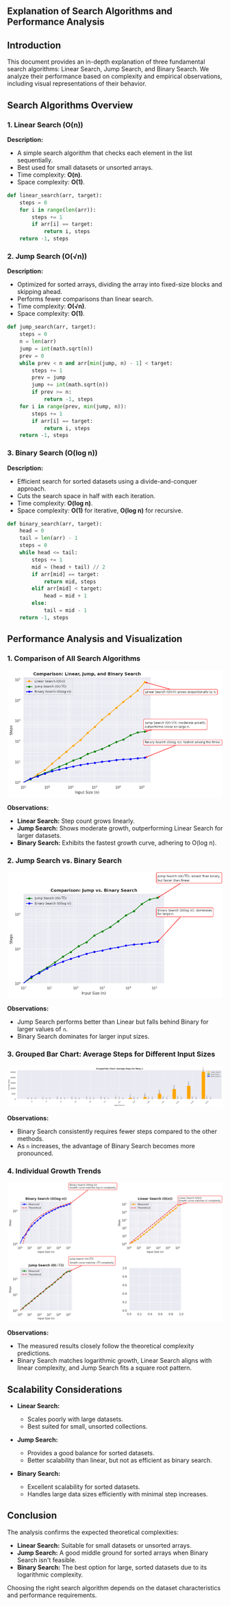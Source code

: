 ## Explanation of Search Algorithms and Performance Analysis

## Introduction
This document provides an in-depth explanation of three fundamental search algorithms: Linear Search, Jump Search, and Binary Search. We analyze their performance based on complexity and empirical observations, including visual representations of their behavior.

## Search Algorithms Overview

### 1. Linear Search (O(n))
**Description:**
- A simple search algorithm that checks each element in the list sequentially.
- Best used for small datasets or unsorted arrays.
- Time complexity: **O(n)**.
- Space complexity: **O(1)**.

```python
def linear_search(arr, target):
    steps = 0
    for i in range(len(arr)):
        steps += 1
        if arr[i] == target:
            return i, steps
    return -1, steps
```

### 2. Jump Search (O(√n))
**Description:**
- Optimized for sorted arrays, dividing the array into fixed-size blocks and skipping ahead.
- Performs fewer comparisons than linear search.
- Time complexity: **O(√n)**.
- Space complexity: **O(1)**.

```python
def jump_search(arr, target):
    steps = 0
    n = len(arr)
    jump = int(math.sqrt(n))
    prev = 0
    while prev < n and arr[min(jump, n) - 1] < target:
        steps += 1
        prev = jump
        jump += int(math.sqrt(n))
        if prev >= n:
            return -1, steps
    for i in range(prev, min(jump, n)):
        steps += 1
        if arr[i] == target:
            return i, steps
    return -1, steps
```

### 3. Binary Search (O(log n))
**Description:**
- Efficient search for sorted datasets using a divide-and-conquer approach.
- Cuts the search space in half with each iteration.
- Time complexity: **O(log n)**.
- Space complexity: **O(1)** for iterative, **O(log n)** for recursive.

```python
def binary_search(arr, target):
    head = 0
    tail = len(arr) - 1
    steps = 0
    while head <= tail:
        steps += 1
        mid = (head + tail) // 2
        if arr[mid] == target:
            return mid, steps
        elif arr[mid] < target:
            head = mid + 1
        else:
            tail = mid - 1
    return -1, steps
```

## Performance Analysis and Visualization

### 1. Comparison of All Search Algorithms

![Comparison of All Search Algorithms](images/comparison_all.png)

**Observations:**
- **Linear Search:** Step count grows linearly.
- **Jump Search:** Shows moderate growth, outperforming Linear Search for larger datasets.
- **Binary Search:** Exhibits the fastest growth curve, adhering to O(log n).

### 2. Jump Search vs. Binary Search

![Comparison of Jump vs Binary Search](images/comparison_jump_vs_binary.png)

**Observations:**
- Jump Search performs better than Linear but falls behind Binary for larger values of `n`.
- Binary Search dominates for larger input sizes.

### 3. Grouped Bar Chart: Average Steps for Different Input Sizes

![Grouped Bar Chart](images/grouped_bar_many_sizes.png)

**Observations:**
- Binary Search consistently requires fewer steps compared to the other methods.
- As `n` increases, the advantage of Binary Search becomes more pronounced.

### 4. Individual Growth Trends

![Individual Growth Trends](images/individual_plots.png)

**Observations:**
- The measured results closely follow the theoretical complexity predictions.
- Binary Search matches logarithmic growth, Linear Search aligns with linear complexity, and Jump Search fits a square root pattern.

## Scalability Considerations
- **Linear Search:**
  - Scales poorly with large datasets.
  - Best suited for small, unsorted collections.

- **Jump Search:**
  - Provides a good balance for sorted datasets.
  - Better scalability than linear, but not as efficient as binary search.

- **Binary Search:**
  - Excellent scalability for sorted datasets.
  - Handles large data sizes efficiently with minimal step increases.

## Conclusion
The analysis confirms the expected theoretical complexities:
- **Linear Search:** Suitable for small datasets or unsorted arrays.
- **Jump Search:** A good middle ground for sorted arrays when Binary Search isn't feasible.
- **Binary Search:** The best option for large, sorted datasets due to its logarithmic complexity.

Choosing the right search algorithm depends on the dataset characteristics and performance requirements.
